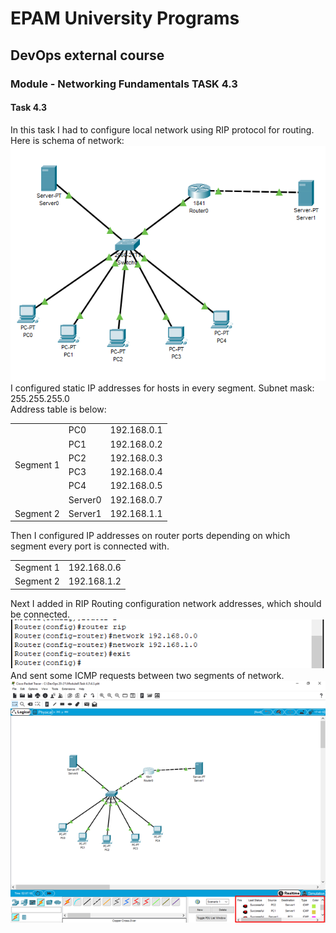 # EPAM University Programs
## DevOps external course
### Module - Networking Fundamentals TASK 4.3
#### Task 4.3
In this task I had to configure local network using RIP protocol for routing. <br>
Here is schema of network: <br>
![](https://github.com/Bogdan1707/DevOps_online_Kyiv_2020Q42021Q1/blob/main/m4/task4.3/images/1.png?raw=true) <br>
I configured static IP addresses for hosts in every segment. Subnet mask: 255.255.255.0 <br>
Address table is below:
<table>
    <tr>
        <td rowspan = "6">Segment 1</td>
        <td>PC0</td>
        <td>192.168.0.1</td>
    </tr>
    <tr>
        <td>PC1</td>
        <td>192.168.0.2</td>
    </tr>
    <tr>
        <td>PC2</td>
        <td>192.168.0.3</td>
    </tr>
    <tr>
        <td>PC3</td>
        <td>192.168.0.4</td>
    </tr>
    <tr>
        <td>PC4</td>
        <td>192.168.0.5</td>
    </tr>
    <tr>
        <td>Server0</td>
        <td>192.168.0.7</td>
    </tr>
    <tr>
        <td>Segment 2</td>
        <td>Server1</td>
        <td>192.168.1.1</td>
    </tr>
</table>
Then I configured IP addresses on router ports depending on which segment every port is connected with.
<table>
<tr>
    <td>Segment 1</td>
    <td>192.168.0.6</td>
</tr>
<tr>
    <td>Segment 2</td>
    <td>192.168.1.2</td>
</tr>
</table>

Next I added in RIP Routing configuration network addresses, which should be connected. <br>
![](https://github.com/Bogdan1707/DevOps_online_Kyiv_2020Q42021Q1/blob/main/m4/task4.3/images/2.png?raw=true) <br>
And sent some ICMP requests between two segments of network. <br>
![](https://github.com/Bogdan1707/DevOps_online_Kyiv_2020Q42021Q1/blob/main/m4/task4.3/images/3.png?raw=true) <br>
